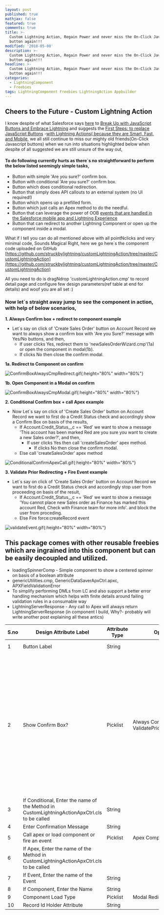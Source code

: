 ```yaml
---
layout: post
published: true
mathjax: false
featured: true
comments: true
title: >-
  Custom Lightning Action, Regain Power and never miss the On-Click JavaScript
  button again!!!
modified: '2018-05-08'
description: >-
  Custom Lightning Action, Regain Power and never miss the On-Click JavaScript
  button again!!!
headline: >-
  Custom Lightning Action, Regain Power and never miss the On-Click JavaScript
  button again!!!
categories:
  - LightningComponent
  - Freebies
tags: LightningComponent Freebies LightningAction Appbuilder
---
```

## Cheers to the Future - Custom Lightning Action

I know despite of what Salesforce says [here](https://developer.salesforce.com/blogs/developer-relations/2016/10/your-new-life-with-lightning-actions-smart-fast-and-mobile.html) to [Break Up with JavaScript Buttons and Embrace Lightning](https://developer.salesforce.com/blogs/developer-relations/?p=157981&preview=true) and suggests the [First Steps: to replace JavaScript Buttons](https://developer.salesforce.com/blogs/developer-relations/2016/09/take-the-first-steps-ways-you-can-replace-javascript-buttons.html)
-[with Lightning Actions( because they are Smart, Fast, and Mobile](https://developer.salesforce.com/blogs/developer-relations/2016/10/your-new-life-with-lightning-actions-smart-fast-and-mobile.html), we all still continue to miss our mighty old friends(On-Click Javascript buttons) when we run into situations highlighted below when despite of all suggested we are still unsure of the way out,

#### To do following currently hurts as there\`s no straightforward to perform the below listed seemingly simple tasks,

- Button with simple 'Are you sure?' confirm box.
- Button with conditional 'Are you sure?' confirm box.
- Button which does conditional redirection.
- Button that simply does API callouts to an external system (no UI required!)
- Button which opens up a prefilled form.
- Button which just calls an Apex method to do the needful.
- Button that can leverage the power of OOB [events that are handled in the Salesforce mobile app and Lightning Experience](https://developer.salesforce.com/docs/atlas.en-us.lightning.meta/lightning/events_one.htm) 
- Button that can redirect to another Lightning Component or open up the component inside a modal.

What if I tell you can do all mentioned above with all pointNclicks and very minimal code, Sounds Magical Right, here we go here\`s the component code uploaded on GitHub [https://github.com/struckbylightning/customLightningAction/tree/master/CustomLightningAction](https://github.com/struckbylightning/customLightningAction/tree/master/CustomLightningAction)

All you need to do is dragNdrop \'customLightningAction.cmp\' to record detail page and configure few design parameters(ref table at end for details) and woof you are all set :)

### Now let\`s straight away jump to see the component in action, with help of below scenarios,

**1. Always Confirm box + redirect to component example**
- Let\`s say on click of 'Create Sales Order' button on Account Record we want to always show a confirm box with 'Are you Sure?' message with Yes/No buttons, and then,
  * If user clicks Yes, redirect them to 'newSalesOrderWizard.cmp'(1a) or open the component in modal(1b).
  * If clicks No then close the confirm modal.

**1a. Redirect to Component on confirm**  

![ConfirmBoxAlwaysCmpRedirect.gif]({{site.baseurl}}/images/ConfirmBoxAlwaysCmpRedirect.gif){:height="80%" width="80%"}  

**1b. Open Component in a Modal on confirm**  

![ConfirmBoxAlwaysCmpModal.gif]({{site.baseurl}}/images/ConfirmBoxAlwaysCmpModal.gif){:height="80%" width="80%"}  

**2. Conditional Confirm box + call Apex example**
- Now Let\`s say on click of 'Create Sales Order' button on Account Record we want to first do a Credit Status check and accordingly show a Confirm Box on basis of the results,
  * If Account.Credit_Status__c == 'Red' we want to show a message 'This account has been marked Red are you     sure you want to create a new Sales order?', and then,
    * If user clicks Yes then call 'createSalesOrder' apex method.
      * If clicks No then close the confirm modal.
  * Else call 'createSalesOrder' apex method

![ConditionalConfirmApexCall.gif]({{site.baseurl}}/images/ConditionalConfirmApexCall.gif){:height="80%" width="80%"}  

**3. Validate Prior Redirecting + Fire Event example**
- Let\`s say on click of 'Create Sales Order' button on Account Record we want to first do a Credit Status check and accordingly stop user from proceeding on basis of the result, 
  * If Account.Credit_Status__c == 'Red' we want to show a message 'You cannot place new Sales order as Finance has marked this account Red, Check with Finance team for more info'. and block the user from proceding.
  * Else Fire force:createRecord event

![validateEvent.gif]({{site.baseurl}}/images/validateEvent.gif){:height="80%" width="80%"}  

## This package comes with other reusable freebies which are ingrained into this component but can be easily decoupled and utilized.
- loadingSpinnerComp - Simple component to show a centered spinner on basis of a boolean attribute
- genericUtilities.cmp, GenericDataSaverApxCtrl.apxc, APXFieldValidationError
- To simplify performing DMLs from LC and also support a better error handling mechanism which helps with finite details around failing validation rules in a consumable way 
- LightningServerResponse - Any call to Apex will always return LightningServerResponse (in component I build, Why?- probably will write another post explaining all these antics)

| S.no | Design Attribute Label                                                                          | Attribute Type | Options                                                         | Additional Description                                                                                                                                                                                                                                                                                                                                                                                                                                                                                                                                                                                                                 | Required? |
|------|-------------------------------------------------------------------------------------------------|----------------|-----------------------------------------------------------------|----------------------------------------------------------------------------------------------------------------------------------------------------------------------------------------------------------------------------------------------------------------------------------------------------------------------------------------------------------------------------------------------------------------------------------------------------------------------------------------------------------------------------------------------------------------------------------------------------------------------------------------|-----------|
| 1    | Button Label                                                                                    | String         |                                                                 | The text to be displayed inside   the button.                                                                                                                                                                                                                                                                                                                                                                                                                                                                                                                                                                                          | Yes       |
| 2    | Show Confirm Box?                                                                               | Picklist       | Always     Conditional     Never     ValidatePriorToRedirecting | 1. Always - \'Confirm box will   be shown always\'     2. Conditional - \'Apex method defined in attribute 3 will be called and on basis of   showConfirmMessage retured(as a part of returned LightningServerResponse\`s   objectData) confirm box will be shown accordingly.     3. Never - \'No Confirm box will be shown\'     4. ValidatePriorToRedirecting - \'No Confirm box will be shown, however   apex method defined in attribute 3 will be called and on basis of redirect   param returned (as a part of returned LightningServerResponse\`s objectData)   following logic will be executed or error message will be shown | Yes       |
| 3    | If Conditional, Enter the name   of the Method in CustomLightningActionApxCtrl.cls to be called | String         |                                                                 | Will be called as per #2, and   will need to return showConfirmMessage/redirect param accordingly.                                                                                                                                                                                                                                                                                                                                                                                                                                                                                                                                     |           |
| 4    | Enter Confirmation Message                                                                      | String         |                                                                 |                                                                                                                                                                                                                                                                                                                                                                                                                                                                                                                                                                                                                                        |           |
| 5    | Call apex or load component or   fire an event                                                  | Picklist       | Apex     Component     Event                                    |                                                                                                                                                                                                                                                                                                                                                                                                                                                                                                                                                                                                                                        |           |
| 6    | If Apex, Enter the name of the   Method in CustomLightningActionApxCtrl.cls to be called        |                |                                                                 |                                                                                                                                                                                                                                                                                                                                                                                                                                                                                                                                                                                                                                        |           |
| 7    | If Event, Enter the name of the   Event                                                         | String         |                                                                 |                                                                                                                                                                                                                                                                                                                                                                                                                                                                                                                                                                                                                                        |           |
| 8    | If Component, Enter the Name                                                                    | String         |                                                                 |                                                                                                                                                                                                                                                                                                                                                                                                                                                                                                                                                                                                                                        |           |
| 9    | Component Load Type                                                                             | Picklist       | Modal     Redirect                                              |                                                                                                                                                                                                                                                                                                                                                                                                                                                                                                                                                                                                                                        |           |
| 10   | Record Id Holder Attribute                                                                      | String         |                                                                 |                                                                                                                                                                                                                                                                                                                                                                                                                                                                                                                                                                                                                                        |           |
